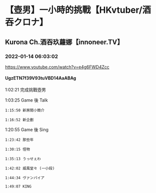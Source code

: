 # 【壺男】一小時的挑戰【HKvtuber/酒吞クロナ】

## Kurona Ch.酒吞玖蘿娜【innoneer.TV】

### 2022-01-14 06:03:02

https://www.youtube.com/watch?v=e4g6FWD4Zcc

#### UgzETN7f39V93tuVBD14AaABAg

1:02:21 完成挑戰壺男

1:03:25 Game 後 Talk

	1:15:50 新房間小簡介

	1:16:52 新企劃

1:20:55 Game 後 Sing

	1:23:42 那些年

	1:30:15 怪物

	1:35:13 うっせぇわ

	1:42:02 威風堂々 (一小段)

	1:44:34 ヴァンパイア

	1:49:07 KING

